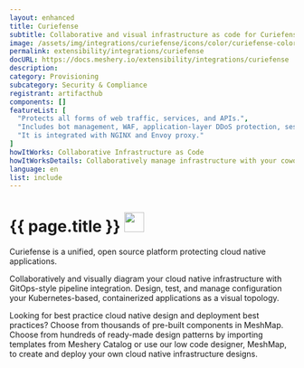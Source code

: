 ```yaml
---
layout: enhanced
title: Curiefense
subtitle: Collaborative and visual infrastructure as code for Curiefense
image: /assets/img/integrations/curiefense/icons/color/curiefense-color.svg
permalink: extensibility/integrations/curiefense
docURL: https://docs.meshery.io/extensibility/integrations/curiefense
description: 
category: Provisioning
subcategory: Security & Compliance
registrant: artifacthub
components: []
featureList: [
  "Protects all forms of web traffic, services, and APIs.",
  "Includes bot management, WAF, application-layer DDoS protection, session profiling, advanced rate limiting, and much more.",
  "It is integrated with NGINX and Envoy proxy."
]
howItWorks: Collaborative Infrastructure as Code
howItWorksDetails: Collaboratively manage infrastructure with your coworkers synchronously sharing the same designs.
language: en
list: include
---
```

<h1>{{ page.title }} <img src="{{ page.image }}" style="width: 35px; height: 35px;" /></h1>

<p>
Curiefense is a unified, open source platform protecting cloud native applications.
</p>
<p>
    Collaboratively and visually diagram your cloud native infrastructure with GitOps-style pipeline integration. Design, test, and manage configuration your Kubernetes-based, containerized applications as a visual topology.
</p>
<p>
    Looking for best practice cloud native design and deployment best practices? Choose from thousands of pre-built components in MeshMap. Choose from hundreds of ready-made design patterns by importing templates from Meshery Catalog or use our low code designer, MeshMap, to create and deploy your own cloud native infrastructure designs.
</p>
